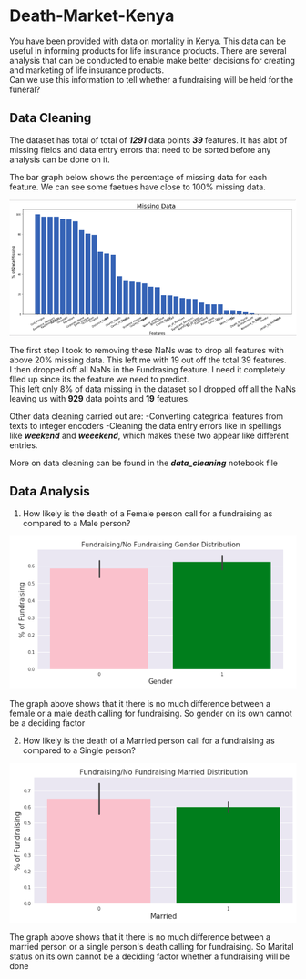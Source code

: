 # Death-Market-Kenya

You have been provided with data on mortality in Kenya. This data can be useful in informing products for life insurance products. There are several analysis that can be conducted to enable make better decisions for creating and marketing of life insurance products.<br>
Can we use this information to tell whether a fundraising will be held for the funeral? 

## Data Cleaning
The dataset has total of total of ***1291*** data points ***39*** features. It has alot of missing fields and data entry errors that need to be sorted before any analysis can be done on it.

The bar graph below shows the percentage of missing data for each feature. We can see some faetues have close to 100% missing data. 

![alt text](https://raw.githubusercontent.com/nlubalo/Death-Market-Kenya/master/imgs/missing_data.png)

The first step I took to removing these NaNs was to drop all features with above 20% missing data. This left me with 19 out off the total 39 features.<br>
I then dropped off all NaNs in the Fundrasing feature. I need it completely flled up since its the feature we need to predict.
<br>
This left only 8% of data missing in the dataset so I dropped off all the NaNs leaving us with ****929**** data points and **19** features.

Other data cleaning carried out are:
-Converting categrical features from texts to integer encoders
-Cleaning the data entry errors like in spellings like ***weekend*** and ***weeekend***, which makes these two appear like different entries.

More on data cleaning can be found in the ***data_cleaning*** notebook file



## Data Analysis 
 1. How likely is the death of a Female person call for a fundraising as compared to a Male person?
 
 ![alt text](https://raw.githubusercontent.com/nlubalo/Death-Market-Kenya/master/imgs/gender.png)
 
 The graph above shows that it there is no much difference between a female or a male death calling for fundraising. So    gender on its own cannot be a deciding factor

 2. How likely is the death of a Married person call for a fundraising as compared to a Single person?

  ![alt text](https://raw.githubusercontent.com/nlubalo/Death-Market-Kenya/master/imgs/Married.png)
  
The graph above shows that it there is no much difference between a married person or a single person's death calling for  fundraising. So Marital status on its own cannot be a deciding factor whether a fundraising will be done
  
